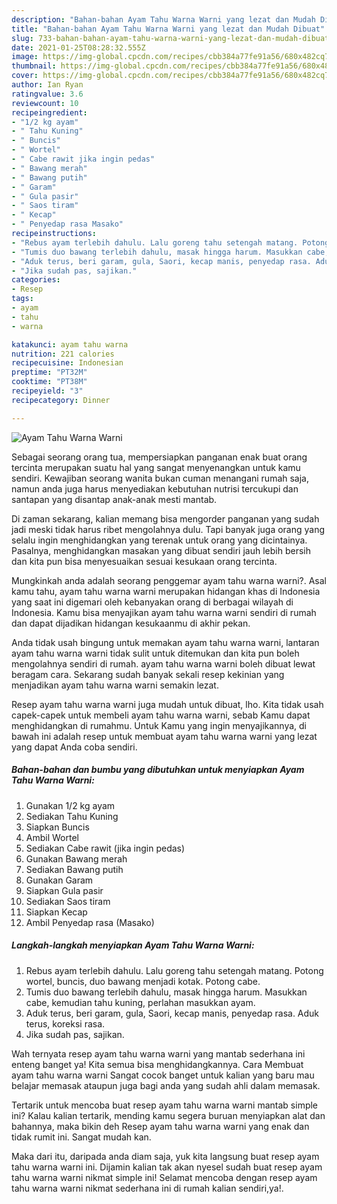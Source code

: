 ```yaml
---
description: "Bahan-bahan Ayam Tahu Warna Warni yang lezat dan Mudah Dibuat"
title: "Bahan-bahan Ayam Tahu Warna Warni yang lezat dan Mudah Dibuat"
slug: 733-bahan-bahan-ayam-tahu-warna-warni-yang-lezat-dan-mudah-dibuat
date: 2021-01-25T08:28:32.555Z
image: https://img-global.cpcdn.com/recipes/cbb384a77fe91a56/680x482cq70/ayam-tahu-warna-warni-foto-resep-utama.jpg
thumbnail: https://img-global.cpcdn.com/recipes/cbb384a77fe91a56/680x482cq70/ayam-tahu-warna-warni-foto-resep-utama.jpg
cover: https://img-global.cpcdn.com/recipes/cbb384a77fe91a56/680x482cq70/ayam-tahu-warna-warni-foto-resep-utama.jpg
author: Ian Ryan
ratingvalue: 3.6
reviewcount: 10
recipeingredient:
- "1/2 kg ayam"
- " Tahu Kuning"
- " Buncis"
- " Wortel"
- " Cabe rawit jika ingin pedas"
- " Bawang merah"
- " Bawang putih"
- " Garam"
- " Gula pasir"
- " Saos tiram"
- " Kecap"
- " Penyedap rasa Masako"
recipeinstructions:
- "Rebus ayam terlebih dahulu. Lalu goreng tahu setengah matang. Potong wortel, buncis, duo bawang menjadi kotak. Potong cabe."
- "Tumis duo bawang terlebih dahulu, masak hingga harum. Masukkan cabe, kemudian tahu kuning, perlahan masukkan ayam."
- "Aduk terus, beri garam, gula, Saori, kecap manis, penyedap rasa. Aduk terus, koreksi rasa."
- "Jika sudah pas, sajikan."
categories:
- Resep
tags:
- ayam
- tahu
- warna

katakunci: ayam tahu warna 
nutrition: 221 calories
recipecuisine: Indonesian
preptime: "PT32M"
cooktime: "PT38M"
recipeyield: "3"
recipecategory: Dinner

---
```



![Ayam Tahu Warna Warni](https://img-global.cpcdn.com/recipes/cbb384a77fe91a56/680x482cq70/ayam-tahu-warna-warni-foto-resep-utama.jpg)

Sebagai seorang orang tua, mempersiapkan panganan enak buat orang tercinta merupakan suatu hal yang sangat menyenangkan untuk kamu sendiri. Kewajiban seorang  wanita bukan cuman menangani rumah saja, namun anda juga harus menyediakan kebutuhan nutrisi tercukupi dan santapan yang disantap anak-anak mesti mantab.

Di zaman  sekarang, kalian memang bisa mengorder panganan yang sudah jadi meski tidak harus ribet mengolahnya dulu. Tapi banyak juga orang yang selalu ingin menghidangkan yang terenak untuk orang yang dicintainya. Pasalnya, menghidangkan masakan yang dibuat sendiri jauh lebih bersih dan kita pun bisa menyesuaikan sesuai kesukaan orang tercinta. 



Mungkinkah anda adalah seorang penggemar ayam tahu warna warni?. Asal kamu tahu, ayam tahu warna warni merupakan hidangan khas di Indonesia yang saat ini digemari oleh kebanyakan orang di berbagai wilayah di Indonesia. Kamu bisa menyajikan ayam tahu warna warni sendiri di rumah dan dapat dijadikan hidangan kesukaanmu di akhir pekan.

Anda tidak usah bingung untuk memakan ayam tahu warna warni, lantaran ayam tahu warna warni tidak sulit untuk ditemukan dan kita pun boleh mengolahnya sendiri di rumah. ayam tahu warna warni boleh dibuat lewat beragam cara. Sekarang sudah banyak sekali resep kekinian yang menjadikan ayam tahu warna warni semakin lezat.

Resep ayam tahu warna warni juga mudah untuk dibuat, lho. Kita tidak usah capek-capek untuk membeli ayam tahu warna warni, sebab Kamu dapat menghidangkan di rumahmu. Untuk Kamu yang ingin menyajikannya, di bawah ini adalah resep untuk membuat ayam tahu warna warni yang lezat yang dapat Anda coba sendiri.

<!--inarticleads1-->

##### Bahan-bahan dan bumbu yang dibutuhkan untuk menyiapkan Ayam Tahu Warna Warni:

1. Gunakan 1/2 kg ayam
1. Sediakan  Tahu Kuning
1. Siapkan  Buncis
1. Ambil  Wortel
1. Sediakan  Cabe rawit (jika ingin pedas)
1. Gunakan  Bawang merah
1. Sediakan  Bawang putih
1. Gunakan  Garam
1. Siapkan  Gula pasir
1. Sediakan  Saos tiram
1. Siapkan  Kecap
1. Ambil  Penyedap rasa (Masako)




<!--inarticleads2-->

##### Langkah-langkah menyiapkan Ayam Tahu Warna Warni:

1. Rebus ayam terlebih dahulu. Lalu goreng tahu setengah matang. Potong wortel, buncis, duo bawang menjadi kotak. Potong cabe.
1. Tumis duo bawang terlebih dahulu, masak hingga harum. Masukkan cabe, kemudian tahu kuning, perlahan masukkan ayam.
1. Aduk terus, beri garam, gula, Saori, kecap manis, penyedap rasa. Aduk terus, koreksi rasa.
1. Jika sudah pas, sajikan.




Wah ternyata resep ayam tahu warna warni yang mantab sederhana ini enteng banget ya! Kita semua bisa menghidangkannya. Cara Membuat ayam tahu warna warni Sangat cocok banget untuk kalian yang baru mau belajar memasak ataupun juga bagi anda yang sudah ahli dalam memasak.

Tertarik untuk mencoba buat resep ayam tahu warna warni mantab simple ini? Kalau kalian tertarik, mending kamu segera buruan menyiapkan alat dan bahannya, maka bikin deh Resep ayam tahu warna warni yang enak dan tidak rumit ini. Sangat mudah kan. 

Maka dari itu, daripada anda diam saja, yuk kita langsung buat resep ayam tahu warna warni ini. Dijamin kalian tak akan nyesel sudah buat resep ayam tahu warna warni nikmat simple ini! Selamat mencoba dengan resep ayam tahu warna warni nikmat sederhana ini di rumah kalian sendiri,ya!.

